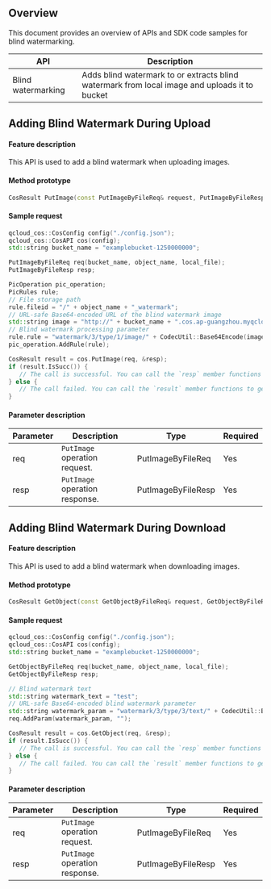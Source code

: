 ## Overview

This document provides an overview of APIs and SDK code samples for blind watermarking.

| API | Description |
| ------------------------------------------ | -------------------------- |
| Blind watermarking | Adds blind watermark to or extracts blind watermark from local image and uploads it to bucket |


## Adding Blind Watermark During Upload

#### Feature description

This API is used to add a blind watermark when uploading images.

#### Method prototype

```cpp
CosResult PutImage(const PutImageByFileReq& request, PutImageByFileResp* response);
```

#### Sample request

```cpp
qcloud_cos::CosConfig config("./config.json");
qcloud_cos::CosAPI cos(config);
std::string bucket_name = "examplebucket-1250000000";

PutImageByFileReq req(bucket_name, object_name, local_file);
PutImageByFileResp resp;

PicOperation pic_operation;
PicRules rule;
// File storage path
rule.fileid = "/" + object_name + "_watermark";
// URL-safe Base64-encoded URL of the blind watermark image
std::string image = "http://" + bucket_name + ".cos.ap-guangzhou.myqcloud.com/" + object_name + "_watermark";
// Blind watermark processing parameter
rule.rule = "watermark/3/type/1/image/" + CodecUtil::Base64Encode(image);
pic_operation.AddRule(rule);

CosResult result = cos.PutImage(req, &resp);
if (result.IsSucc()) {
   // The call is successful. You can call the `resp` member functions to get the return content.
} else {
   // The call failed. You can call the `result` member functions to get the error information.
} 
```

#### Parameter description

| Parameter | Description | Type | Required |
| ---- | ------------------ | ------------------ | -------- |
| req  | `PutImage` operation request. | PutImageByFileReq  | Yes       |
| resp | `PutImage` operation response. | PutImageByFileResp | Yes       |



## Adding Blind Watermark During Download

#### Feature description

This API is used to add a blind watermark when downloading images.

#### Method prototype

```cpp
CosResult GetObject(const GetObjectByFileReq& request, GetObjectByFileResp* response);
```

#### Sample request

```cpp
qcloud_cos::CosConfig config("./config.json");
qcloud_cos::CosAPI cos(config);
std::string bucket_name = "examplebucket-1250000000";

GetObjectByFileReq req(bucket_name, object_name, local_file);
GetObjectByFileResp resp;

// Blind watermark text
std::string watermark_text = "test";
// URL-safe Base64-encoded blind watermark parameter
std::string watermark_param = "watermark/3/type/3/text/" + CodecUtil::Base64Encode(watermark_text);
req.AddParam(watermark_param, "");

CosResult result = cos.GetObject(req, &resp);
if (result.IsSucc()) {
   // The call is successful. You can call the `resp` member functions to get the return content.
} else {
   // The call failed. You can call the `result` member functions to get the error information.
} 
```

#### Parameter description

| Parameter | Description | Type | Required |
| ---- | ------------------ | ------------------ | -------- |
| req  | `PutImage` operation request. | PutImageByFileReq  | Yes       |
| resp | `PutImage` operation response. | PutImageByFileResp | Yes       |

